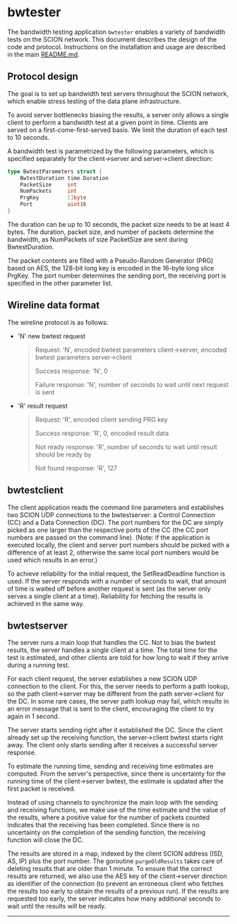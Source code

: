 
# bwtester

The bandwidth testing application `bwtester` enables a variety of bandwidth tests on the SCION network. This document describes the design of the code and protocol. Instructions on the installation and usage are described in the main [README.md](https://github.com/netsec-ethz/scion-apps/blob/master/README.md).

## Protocol design

The goal is to set up bandwidth test servers throughout the SCION network, which enable stress testing of the data plane infrastructure.

To avoid server bottlenecks biasing the results, a server only allows a single client to perform a bandwidth test at a given point in time. Clients are served on a first-come-first-served basis. We limit the duration of each test to 10 seconds.

A bandwidth test is parametrized by the following parameters, which is specified separately for the client->server and server->client direction:

```go
type BwtestParameters struct {
	BwtestDuration time.Duration
	PacketSize     int
	NumPackets     int
	PrgKey         []byte
	Port           uint16
}
```

The duration can be up to 10 seconds, the packet size needs to be at least 4 bytes. The duration, packet size, and number of packets determine the bandwidth, as NumPackets of size PacketSize are sent during BwtestDuration.

The packet contents are filled with a Pseudo-Random Generator (PRG) based on AES, the 128-bit long key is encoded in the 16-byte long slice PrgKey. The port number determines the sending port, the receiving port is specified in the other parameter list.

## Wireline data format

The wireline protocol is as follows:
* 'N' new bwtest request
  > Request: 'N', encoded bwtest parameters client->server, encoded bwtest parameters server->client
  > 
  > Success response: 'N', 0
  > 
  > Failure response: 'N', number of seconds to wait until next request is sent
* 'R' result request
  > Request: 'R', encoded client sending PRG key
  >
  > Success response: 'R', 0, encoded result data
  >
  > Not ready response: 'R', number of seconds to wait until result should be ready by
  >
  > Not found response: 'R', 127

## bwtestclient

The client application reads the command line parameters and establishes two SCION UDP connections to the bwtestserver: a Control Connection (CC) and a Data Connection (DC). The port numbers for the DC are simply picked as one larger than the respective ports of the CC (the CC port numbers are passed on the command line). (Note: if the application is executed locally, the client and server port numbers should be picked with a difference of at least 2, otherwise the same local port numbers would be used which results in an error.)

To achieve reliability for the initial request, the SetReadDeadline function is used. If the server responds with a number of seconds to wait, that amount of time is waited off before another request is sent (as the server only serves a single client at a time). Reliability for fetching the results is achieved in the same way.

## bwtestserver

The server runs a main loop that handles the CC. Not to bias the bwtest results, the server handles a single client at a time. The total time for the test is estimated, and other clients are told for how long to wait if they arrive during a running test.

For each client request, the server establishes a new SCION UDP connection to the client. For this, the server needs to perform a path lookup, so the path client->server may be different from the path server->client for the DC. In some rare cases, the server path lookup may fail, which results in an error message that is sent to the client, encouraging the client to try again in 1 second.

The server starts sending right after it established the DC. Since the client already set up the receiving function, the server->client bwtest starts right away. The client only starts sending after it receives a successful server response.

To estimate the running time, sending and receiving time estimates are computed. From the server's perspective, since there is uncertainty for the running time of the client->server bwtest, the estimate is updated after the first packet is received.

Instead of using channels to synchronize the main loop with the sending and receiving functions, we make use of the time estimate and the value of the results, where a positive value for the number of packets counted indicates that the receiving has been completed. Since there is no uncertainty on the completion of the sending function, the receiving function will close the DC.

The results are stored in a map, indexed by the client SCION address (ISD, AS, IP) plus the port number. The goroutine `purgeOldResults` takes care of deleting results that are older than 1 minute. To ensure that the correct results are returned, we also use the AES key of the client->server direction as identifier of the connection (to prevent an erroneous client who fetches the results too early to obtain the results of a previous run). If the results are requested too early, the server indicates how many additional seconds to wait until the results will be ready.

***
